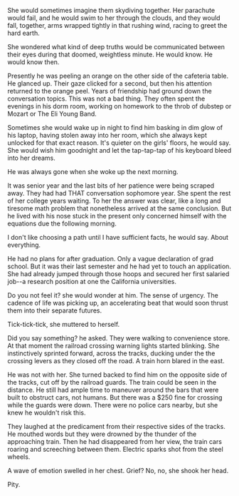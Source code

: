 She would sometimes imagine them skydiving together. Her parachute would fail, and he would swim to her through the clouds, and they would fall, together, arms wrapped tightly in that rushing wind, racing to greet the hard earth.

She wondered what kind of deep truths would be communicated between their eyes during that doomed, weightless minute. He would know. He would know then.

Presently he was peeling an orange on the other side of the cafeteria table. He glanced up. Their gaze clicked for a second, but then his attention returned to the orange peel. Years of friendship had ground down the conversation topics. This was not a bad thing. They often spent the evenings in his dorm room, working on homework to the throb of dubstep or Mozart or The Eli Young Band. 

Sometimes she would wake up in night to find him basking in dim glow of his laptop, having stolen away into her room, which she always kept unlocked for that exact reason. It's quieter on the girls' floors, he would say. She would wish him goodnight and let the tap-tap-tap of his keyboard bleed into her dreams. 

He was always gone when she woke up the next morning.

It was senior year and the last bits of her patience were being scraped away. They had had THAT conversation sophomore year. She spent the rest of her college years waiting. To her the answer was clear, like a long and tiresome math problem that nonetheless arrived at the same conclusion. But he lived with his nose stuck in the present only concerned himself with the equations due the following morning.

I don't like choosing a path until I have sufficient facts, he would say. About everything.

He had no plans for after graduation. Only a vague declaration of grad school. But it was their last semester and he had yet to touch an application. She had already jumped through those hoops and secured her first salaried job--a research position at one the California universities.

Do you not feel it? she would wonder at him. The sense of urgency. The cadence of life was picking up, an accelerating beat that would soon thrust them into their separate futures. 

Tick-tick-tick, she muttered to herself.

Did you say something? he asked. They were walking to convenience store. At that moment the railroad crossing warning lights started blinking. She instinctively sprinted forward, across the tracks, ducking under the the crossing levers as they closed off the road. A train horn blared in the east. 

He was not with her. She turned backed to find him on the opposite side of the tracks, cut off by the railroad guards. The train could be seen in the distance. He still had ample time to maneuver around the bars that were built to obstruct cars, not humans. But there was a $250 fine for crossing while the guards were down. There were no police cars nearby, but she knew he wouldn't risk this.

They laughed at the predicament from their respective sides of the tracks. He mouthed words but they were drowned by the thunder of the approaching train. Then he had disappeared from her view, the train cars roaring and screeching between them. Electric sparks shot from the steel wheels. 

A wave of emotion swelled in her chest. Grief? No, no, she shook her head.

Pity.